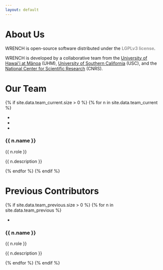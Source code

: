 ```yaml
---
layout: default
---
```


<div class="page-header">
    <div class="container">
        <div class="row">
            <div class="col-lg-6 col-md-6 col-sm-6 col-xs-12">
                <div class="page-section">
                    <h1 class="page-title ">About Us</h1>
                    <div class="page-breadcrumb">
                        WRENCH is open-source software distributed under the <strong style="color: #999">LGPLv3 license</strong>.
                    </div>
                </div>
            </div>
            <div class="col-lg-6 col-md-6 col-sm-6 hidden-xs">
                <div class="page-section">
                    <p>
                        WRENCH is developed by a collaborative team from the <a href="https://manoa.hawaii.edu" 
                        target="_blank">University of Hawai'i at Mãnoa</a> (UHM), <a href="https://usc.edu" target="_blank">
                        University of Southern California</a> (USC), and the <a href="https://cnrs.fr" target="_blank">
                        National Center for Scientific Research</a> (CNRS). 
                    </p>
                </div>
            </div>
        </div>
    </div>
</div>

<div class="space-medium">
    <div class="container">
        <div class="row">
            <div class="col-lg-12 col-md-12 col-sm-12 col-xs-12">
                <div class="section-title">
                    <h1>Our Team</h1>
                </div>
            </div>
        </div>
        <div class="row">
        {% if site.data.team_current.size > 0 %}
        {% for n in site.data.team_current %}
            <div class="col-sm-2 col-xs-6">
                <div class="team-single-wrapper">
                    <div class="team-single">
                        <div class="person-thumb">
                            <img src="images/aboutus/{{ n.photo }}" class="img-responsive" alt="">
                        </div>
                        <div class="social-profile">
                            <ul class="nav nav-pills">
                                <li><a href="mailto:{{ n.email }}"><i class="fa fa-envelope"></i></a>
                                </li>
                                <li><a href="{{ n.linkedin }}" target="_blank"><i
                                        class="fab fa-linkedin"></i></a></li>
                                <li><a href="{{ n.website }}" target="_blank"><i
                                        class="fa fa-link"></i></a></li>
                            </ul>
                        </div>
                    </div>
                    <div class="person-info">
                        <h3>{{ n.name }}</h3>
                        <div class="role">{{ n.role }}</div>
                        <p>{{ n.description }}</p>
                    </div>
                </div>
            </div>
        {% endfor %}
        {% endif %}
        </div>
    </div>
</div>

<div class="space-medium">
    <div class="container">
        <div class="row">
            <div class="col-lg-12 col-md-12 col-sm-12 col-xs-12">
                <div class="section-title">
                    <h1>Previous Contributors</h1>
                </div>
            </div>
        </div>
        <div class="row">
        {% if site.data.team_previous.size > 0 %}
        {% for n in site.data.team_previous %}
            <div class="col-sm-2 col-xs-6">
                <div class="team-single-wrapper">
                    <div class="team-single">
                        <div class="person-thumb">
                            <img src="images/aboutus/{{ n.photo }}" class="img-responsive" alt="">
                        </div>
                        <div class="social-profile">
                            <ul class="nav nav-pills">
                                <li><a href="{{ n.linkedin }}" 
                                    target="_blank"><i class="fab fa-linkedin"></i></a></li>
                            </ul>
                        </div>
                    </div>
                    <div class="person-info">
                        <h3>{{ n.name }}</h3>
                        <div class="role">{{ n.role }}</div>
                        <p>{{ n.description }}</p>
                    </div>
                </div>
            </div>
        {% endfor %}
        {% endif %}
        </div>
    </div>
</div>
